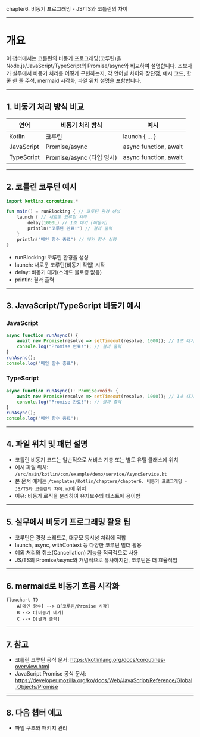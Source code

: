 chapter6. 비동기 프로그래밍 - JS/TS와 코틀린의 차이

---

# 개요

이 챕터에서는 코틀린의 비동기 프로그래밍(코루틴)을 Node.js/JavaScript/TypeScript의 Promise/async와 비교하여 설명합니다. 초보자가 실무에서 비동기 처리를 어떻게 구현하는지, 각 언어별 차이와 장단점, 예시 코드, 한 줄 한 줄 주석, mermaid 시각화, 파일 위치 설명을 포함합니다.

---

## 1. 비동기 처리 방식 비교

| 언어 | 비동기 처리 방식 | 예시 |
|------|------------------|------|
| Kotlin | 코루틴 | launch { ... } |
| JavaScript | Promise/async | async function, await |
| TypeScript | Promise/async (타입 명시) | async function, await |

---

## 2. 코틀린 코루틴 예시

```kotlin
import kotlinx.coroutines.*

fun main() = runBlocking { // 코루틴 환경 생성
    launch { // 새로운 코루틴 시작
        delay(1000L) // 1초 대기 (비동기)
        println("코루틴 완료!") // 결과 출력
    }
    println("메인 함수 종료") // 메인 함수 실행
}
```

- runBlocking: 코루틴 환경을 생성
- launch: 새로운 코루틴(비동기 작업) 시작
- delay: 비동기 대기(스레드 블로킹 없음)
- println: 결과 출력

---

## 3. JavaScript/TypeScript 비동기 예시

### JavaScript
```javascript
async function runAsync() {
    await new Promise(resolve => setTimeout(resolve, 1000)); // 1초 대기
    console.log("Promise 완료!"); // 결과 출력
}
runAsync();
console.log("메인 함수 종료");
```

### TypeScript
```typescript
async function runAsync(): Promise<void> {
    await new Promise(resolve => setTimeout(resolve, 1000)); // 1초 대기
    console.log("Promise 완료!"); // 결과 출력
}
runAsync();
console.log("메인 함수 종료");
```

---

## 4. 파일 위치 및 패턴 설명

- 코틀린 비동기 코드는 일반적으로 서비스 계층 또는 별도 유틸 클래스에 위치
- 예시 파일 위치: `/src/main/kotlin/com/example/demo/service/AsyncService.kt`
- 본 문서 예제는 `/templates/Kotlin/chapters/chapter6. 비동기 프로그래밍 - JS/TS와 코틀린의 차이.md`에 위치
- 이유: 비동기 로직을 분리하여 유지보수와 테스트에 용이함

---

## 5. 실무에서 비동기 프로그래밍 활용 팁

- 코루틴은 경량 스레드로, 대규모 동시성 처리에 적합
- launch, async, withContext 등 다양한 코루틴 빌더 활용
- 예외 처리와 취소(Cancellation) 기능을 적극적으로 사용
- JS/TS의 Promise/async와 개념적으로 유사하지만, 코루틴은 더 효율적임

---

## 6. mermaid로 비동기 흐름 시각화

```mermaid
flowchart TD
    A[메인 함수] --> B[코루틴/Promise 시작]
    B --> C[비동기 대기]
    C --> D[결과 출력]
```

---

## 7. 참고

- 코틀린 코루틴 공식 문서: https://kotlinlang.org/docs/coroutines-overview.html
- JavaScript Promise 공식 문서: https://developer.mozilla.org/ko/docs/Web/JavaScript/Reference/Global_Objects/Promise

---

## 8. 다음 챕터 예고

- 파일 구조와 패키지 관리

